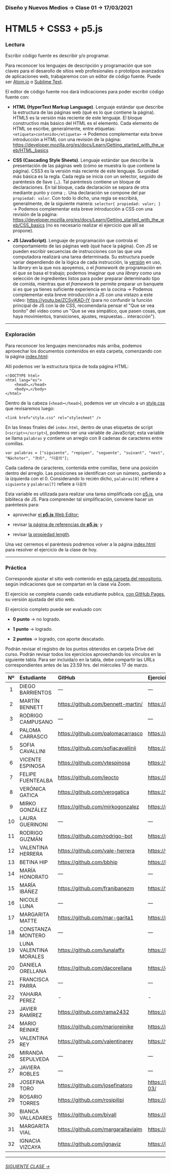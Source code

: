 ### Diseño y Nuevos Medios → Clase 01 → 17/03/2021

# HTML5 + CSS3 + p5.js

### Lectura

Escribir código fuente es describir y/o programar. 

Para reconocer los lenguajes de descripción y programación que son claves para el desarollo de sitios web profesionales o prototipos avanzados de aplicaciones web, trabajaremos con un editor de código fuente. Puede ser [Atom.io](https://atom.io/) o [Sublime Text](https://www.sublimetext.com/).

El editor de código fuente nos dará indicaciones para poder escribir código fuente con:

- **HTML (HyperText Markup Language)**. Lenguaje estándar que describe la estructura de las páginas web (qué es lo que contiene la página). HTML5 es la versión más reciente de este lenguaje. El bloque constructivo más básico del HTML es el elemento. Cada elemento de HTML se escribe, generalmente, entre etiquetas: `<etiqueta>contenido</etiqueta>` → Podemos complementar esta breve introducción a HTML con una revisión de la página: https://developer.mozilla.org/es/docs/Learn/Getting_started_with_the_web/HTML_basics

- **CSS (Cascading Style Sheets)**. Lenguaje estándar que describe la presentación de las páginas web (cómo se muestra lo que contiene la página). CSS3 es la versión más reciente de este lenguaje. Su unidad más básica es la regla. Cada regla se inicia con un selector, seguido de paréntesis de llave `{…}`. Tal paréntesis contiene un bloque de declaraciones. En tal bloque, cada declaración se separa de otra mediante punto y coma `;`. Una declaración se compone del par `propiedad: valor`. Con todo lo dicho, una regla se escribirá, generalmente, de la siguiente manera: `selector{ propiedad: valor; }`  →  Podemos complementar esta breve introducción a CSS con una revisión de la página: https://developer.mozilla.org/es/docs/Learn/Getting_started_with_the_web/CSS_basics (no es necesario realizar el ejercicio que allí se propone).

- **JS (JavaScript)**. Lenguaje de programación que controla el comportamiento de las páginas web (qué hace la página). Con JS se pueden escribir secuencias de instrucciones con las que una computadora realizará una tarea determinada. Su estructura puede variar dependiendo de la lógica de cada instrucción, la [versión](https://www.w3schools.com/js/js_versions.asp) en uso, la *library* en la que nos apoyemos, o el *framework* de programación en el que se basa el trabajo; podemos imaginar que una *library* como una selección de ingredientes listos para poder preparar determinado tipo de comida, mientras que el *framework* te permite preparar un banquete si es que ya tienes suficiente experiencia en la cocina → Podemos complementar esta breve introducción a JS con una vistazo a este video: https://youtu.be/ZCSyjKAD-lY (para no confundir la función principal de JS con la de CSS, recomendaría pensar el "Que se vea bonito" del video como un "Que se vea simpático, que pasen cosas, que haya movimientos, transiciones, ajustes, respuestas… interacción").

- - - - - - - - - - - - - - 

### Exploración

Para reconocer los lenguajes mencionados más arriba, podemos aprovechar los documentos contenidos en esta carpeta, comenzando con la página [index.html](https://github.com/profesorfaco/dno037-2021/blob/main/clase-01/index.html):

Allí podemos ver la estructura típica de toda página HTML: 

```
<!DOCTYPE html>
<html lang="es">
    <head>…</head>
    <body>…</body>
</html>
```

Dentro de la cabeza (`<head></head>`), podemos ver un vínculo a un [style.css](https://github.com/profesorfaco/dno037-2021/blob/main/clase-01/style.css) que revisaremos luego:

```
<link href="style.css" rel="stylesheet" />
```

En las líneas finales del `index.html`, dentro de unas etiquetas de script (`<script></script>`), podemos ver una variable de JavaScript; esta variable se llama `palabras` y contiene un arreglo con 8 cadenas de caracteres entre comillas. 

```
var palabras = ["siguiente", "repüyen", "seguente", "suivant", "next", "Nächster", "次の", "다음의"];
```

Cada cadena de caracteres, contenida entre comillas, tiene una posición dentro del arreglo. Las posiciones se identifican con un número, partiendo a la izquierda con el 0. Considerando lo recién dicho, `palabras[0]` refiere a `siguiente` y `palabras[7]` refiere a `다음의` 

Esta variable es utilizada para realizar una tarea simplificada con [p5.js](https://p5js.org/es/get-started/), una bibliteca de JS. Para comprender tal simplificación, conviene hacer un paréntesis para:

- aprovechar [el **p5.js** Web Editor](https://editor.p5js.org/profesorfaco/sketches/wBvBZ1V6n);

- revisar [la página de referencias de **p5.js**](https://p5js.org/es/reference/); y

- revisar [la propiedad length](https://developer.mozilla.org/es/docs/Web/JavaScript/Referencia/Objetos_globales/String/length).

Una vez cerremos el paréntesis podremos volver a la página [index.html](https://github.com/profesorfaco/dno037-2021/blob/main/clase-01/index.html) para resolver el ejercicio de la clase de hoy.

- - - - - - - - - - - - - - 

### Práctica

Corresponde ajustar el sitio web contenido en [esta carpeta del repositorio](https://profesorfaco.github.io/dno037-2021/clase-01/), según indicaciones que se compartan en la clase vía Zoom. 

El ejercicio se completa cuando cada estudiante publica, [con GitHub Pages](https://docs.github.com/es/free-pro-team@latest/github/working-with-github-pages/configuring-a-publishing-source-for-your-github-pages-site), su versión ajustada del sitio web.

El ejercicio completo puede ser evaluado con:

- **0 punto** → no logrado.

- **1 punto** → logrado.

- **2 puntos** → logrado, con aporte descatado.

Podrán revisar el registro de los puntos obtenidos en carpeta Drive del curso. Podrán revisar todos los ejercicios aprovechando los vínculos en la siguiente tabla. Para ser incluida/o en la tabla, debe compartir las URLs correspondientes antes de las 23.59 hrs. del miércoles 17 de marzo. 

| Nº   | Estudiante      | GitHub    | Ejercicio clase-01 |
|:----:|:----------------|:----------|:-------------------|
| 1    | DIEGO BARRIENTOS | — | — |
| 2    | MARTÍN BENNETT | https://github.com/bennett-martin/ | https://bennett-martin.github.io/dnom-clase1-17-03/ |
| 3    | RODRIGO CAMPUSANO | — | — |
| 4    | PALOMA CARRASCO | https://github.com/palomacarrasco | https://palomacarrasco.github.io/dno037-clase-1/ |
| 5    | SOFIA CAVALLINI | https://github.com/sofiacavallinii | https://sofiacavallinii.github.io/dno037clase-1/ |
| 6    | VICENTE ESPINOSA | https://github.com/vtespinosa | https://vtespinosa.github.io/diseno/clase-01/ |
| 7    | FELIPE FUENTEALBA | https://github.com/leocto | https://leocto.github.io/Nuevos_Medios_Clase_1/ |
| 8    | VERÓNICA GATICA | https://github.com/verogatica | https://verogatica.github.io/1_clase_dno037/ |
| 9    | MIRKO GONZÁLEZ | https://github.com/mirkogonzalez | https://mirkogonzalez.github.io/clase.01_dno/ |
| 10    | LAURA GUERINONI | — | — |
| 11   | RODRIGO GUZMÁN | https://github.com/rodrigo-bot | https://rodrigo-bot.github.io/dno037-clase01/ |
| 12   | VALENTINA HERRERA | https://github.com/vale-herrera | https://vale-herrera.github.io/dno037-clase-1/ |
| 13   | BETINA HIP | https://github.com/bbhip | https://bbhip.github.io/dno-nuevos-medios/ |
| 14   | MARÍA HONORATO | — | — |
| 15   | MARÍA IBÁÑEZ | https://github.com/franibanezm | https://franibanezm.github.io/Clase_01/ |
| 16   | NICOLE LUNA | — | — |
| 17   | MARGARITA MATTE | https://github.com/mar-garita1 | https://mar-garita1.github.io/clase-01/ |
| 18   | CONSTANZA MONTERO | — | — |
| 19   | LUNA VALENTINA MORALES | https://github.com/lunalaffx | https://lunalaffx.github.io/DNO037-clase1/ |
| 20   | DANIELA ORELLANA | https://github.com/dacorellana | https://dacorellana.github.io/dno-medios-clase-01/ |
| 21   | FRANCISCA PARRA | — | — |
| 22   | YAHAIRA PEREZ | - | - |
| 23   | JAVIER RAMÍREZ | https://github.com/rama2432 | https://rama2432.github.io/DNO-clase1/ |
| 24   | MARIO REINIKE | https://github.com/marioreinike | https://marioreinike.github.io/dno037-clase-01/ |
| 25   | VALENTINA REY | https://github.com/valentinarey | https://valentinarey.github.io/DNO037_Clase_1/ |
| 26   | MIRANDA SEPULVEDA | — | — |
| 27   | JAVIERA ROBLES | — | — |
| 28   | JOSEFINA TORO | https://github.com/josefinatoro | https://josefinatoro.github.io/dno_nuevos_medios_clase17-03/ |
| 29   | ROSARIO TORRES | https://github.com/rosipilipi | https://rosipilipi.github.io/dno-clase-01/ |
| 30   | BIANCA VALLADARES | https://github.com/bivall | https://bivall.github.io/dno037-clase-1/ |
| 31   | MARGARITA VIAL | https://github.com/margaraitavialm | https://margaraitavialm.github.io/dno037-clase-1/ |
| 32   | IGNACIA VIZCAYA | https://github.com/ignaviz | https://ignaviz.github.io/dno037-clase-01/ |

- - - - - - - 

###### [SIGUIENTE CLASE →](https://github.com/profesorfaco/dno037-2021/tree/main/clase-02)
